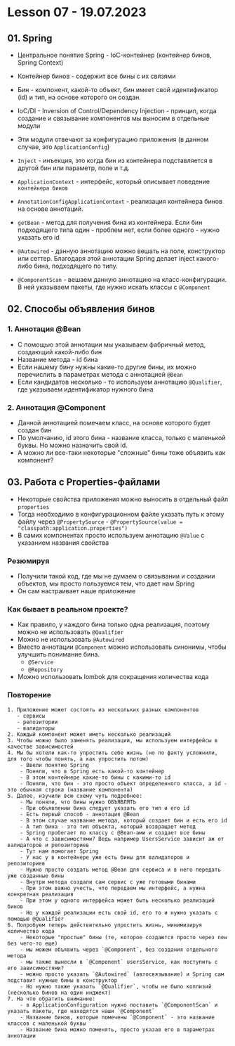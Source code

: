 # Lesson 07 - 19.07.2023

  ## 01. Spring

* Центральное понятие Spring - IoC-контейнер (контейнер бинов, Spring Context)
* Контейнер бинов - содержит все бины с их связями
* Бин - компонент, какой-то объект, бин имеет свой идентификатор (id) и тип, на основе которого он создан.
* IoC/DI - Inversion of Control/Dependency Injection - принцип, когда создание и связывание компонентов мы выносим в отдельные модули
* Эти модули отвечают за конфигурацию приложения (в данном случае, это `ApplicationConfig`)
* `Inject` - инъекция, это когда бин из контейнера подставляется в другой бин или параметр, поле и т.д.

* `ApplicationContext` - интерфейс, который описывает поведение `контейнера бинов`
* `AnnotationConfigApplicationContext` - реализация контейнера бинов на основе аннотаций.
* `getBean` - метод для получения бина из контейнера. Если бин подходящего типа один - проблем нет, если более одного - нужно указать его id
* `@Autowired` - данную аннотацию можно вешать на поле, конструктор или сеттер. Благодаря этой аннотации Spring делает inject какого-либо бина, подходящего по типу.
* `@ComponentScan` - вешаем данную аннотацию на класс-конфигурации. В ней указываем пакеты, где нужно искать классы с `@Component`

## 02. Способы объявления бинов

### 1. Аннотация @Bean

* С помощью этой аннотации мы указываем фабричный метод, создающий какой-либо бин
* Название метода - id бина
* Если нашему бину нужны какие-то другие бины, их можно перечислить в параметрах метода с аннотацией `@Bean`
* Если кандидатов несколько - то используем аннотацию `@Qualifier`, где указываем идентификатор нужного бина

### 2. Аннотация @Component

* Данной аннотацией помечаем класс, на основе которого будет создан бин
* По умолчанию, id этого бина - название класса, только с маленькой буквы. Но можно назначить свой id.
* А можно ли все-таки некоторые "сложные" бины тоже объявить как компонент?

## 03. Работа с Properties-файлами

* Некоторые свойства приложения можно выносить в отдельный файл `properties`
* Тогда необходимо в конфигурационном файле указать путь к этому файлу через `@PropertySource` - `@PropertySource(value = "classpath:application.properties")`
* В самих компонентах просто используем аннотацию `@Value` с указанием названия свойства

### Резюмируя

* Получили такой код, где мы не думаем о связывании и создании объектов, мы просто пользуемся тем, что дает нам Spring
* Он сам настраивает наше приложение

### Как бывает в реальном проекте?

* Как правило, у каждого бина только одна реализация, поэтому можно не использовать `@Qualifier`
* Можно не использовать `@Autowired`
* Вместо аннотации `@Component` можно использовать синонимы, чтобы улучшить понимание бина.
  * `@Service`
  * `@Repository`
* Можно использовать lombok для сокращения количества кода

### Повторение

```
1. Приложение может состоять из нескольких разных компонентов
   - сервисы
   - репозитории
   - валидаторы
2. Каждый компонент может иметь несколько реализаций
3. Чтобы можно было заменять реализации, мы используем интерфейсы в качестве зависимостей
4. Мы бы хотели как-то упростить себе жизнь (но по факту усложнили, для того чтобы понять, а как упростить потом)
    - Ввели понятие Spring
    - Поняли, что в Spring есть какой-то контейнер
    - В этом контейнере какие-то бины с какими-то id
    - Поняли, что бин - это просто объект определенного класса, а id - это обычная строка (название компонента)
5. Далее, изучили всю схему чуть подробнее:
    - Мы поняли, что бины нужно ОБЪЯВЛЯТЬ
    - При объявлении бина следует указать его тип и его id
    - Есть первый способ - аннотация @Bean
    - В этом случае название метода, который создает бин и есть его id
    - А тип бина - это тип объекта, который возвращает метод
    - Spring пробегает по классу с @Bean-ами и создает все бины
    - А что с зависимостями? Ведь например UsersService зависит аж от валидаторов и репозиториев
    - Тут нам помогает Spring
    - У нас у в контейнере уже есть бины для валидаторов и репозиториев
    - Нужно просто создать метод @Bean для сервиса и в него передать уже созданные бины
    - Внутри метода создали сам сервис с уже готовыми бинами
    - При этом важно учесть, что передаем мы интерфейс, а нужна конкретная реализация
    - При этом у одного интерфейса может быть несколько реализаций бинов
    - Но у каждой реализации есть свой id, его то и нужно указать с помощью @Qualifier
6. Попробуем теперь действительно упростить жизнь, минимизируя количество кода
    - Некоторые "простые" бины (те, которое создаются просто через new без чего-то еще)
    - мы можем объявить через `@Component`, без создания отдельного метода
    - мы также вынесли в `@Component` usersService, как поступить с его зависимостями?
    - можно просто указать `@Autowired` (автосвязывание) и Spring сам подставит нужные бины в конструктор
    - Но нужно также указать `@Qualifier`, чтобы не было коллизий (несколько бинов на один инджект)
7. На что обратить внимание:
    - в ApplicationConfiguration нужно поставить `@ComponentScan` и указать пакеты, где находятся наши `@Component`
    - Название бинов, которые помечены `@Component` - это название классов с маленькой буквы
    - Название бина можно поменять, просто указав его в параметрах аннотации
```